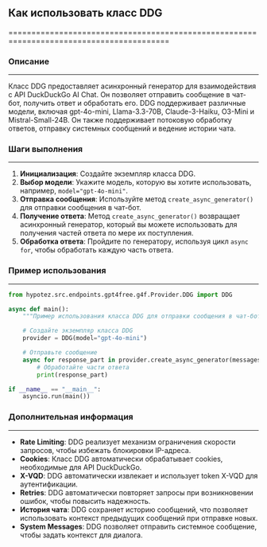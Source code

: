 ## Как использовать класс DDG
=========================================================================================

### Описание
-------------------------
Класс DDG предоставляет асинхронный генератор для взаимодействия с API DuckDuckGo AI Chat. 
Он позволяет отправить сообщение в чат-бот, получить ответ и обработать его.
DDG поддерживает различные модели, включая gpt-4o-mini, Llama-3.3-70B, Claude-3-Haiku, O3-Mini и Mistral-Small-24B.
Он также поддерживает потоковую обработку ответов, отправку системных сообщений и ведение истории чата.

### Шаги выполнения
-------------------------
1. **Инициализация**: Создайте экземпляр класса DDG.
2. **Выбор модели**: Укажите модель, которую вы хотите использовать, например, `model="gpt-4o-mini"`.
3. **Отправка сообщения**: Используйте метод `create_async_generator()` для отправки сообщения в чат-бот.
4. **Получение ответа**: Метод `create_async_generator()` возвращает асинхронный генератор, который вы можете использовать для получения частей ответа по мере их поступления.
5. **Обработка ответа**: Пройдите по генератору, используя цикл `async for`, чтобы обработать каждую часть ответа.

### Пример использования
-------------------------

```python
from hypotez.src.endpoints.gpt4free.g4f.Provider.DDG import DDG

async def main():
    """Пример использования класса DDG для отправки сообщения в чат-бот DuckDuckGo."""

    # Создайте экземпляр класса DDG
    provider = DDG(model="gpt-4o-mini")

    # Отправьте сообщение
    async for response_part in provider.create_async_generator(messages=["Привет, мир!"]):
        # Обработайте части ответа
        print(response_part)

if __name__ == "__main__":
    asyncio.run(main())
```

### Дополнительная информация
-------------------------

- **Rate Limiting**: DDG реализует механизм ограничения скорости запросов, чтобы избежать блокировки IP-адреса.
- **Cookies**: Класс DDG автоматически обрабатывает cookies, необходимые для API DuckDuckGo.
- **X-VQD**: DDG автоматически извлекает и использует token X-VQD для аутентификации.
- **Retries**: DDG автоматически повторяет запросы при возникновении ошибок, чтобы повысить надежность.
- **История чата**: DDG сохраняет историю сообщений, что позволяет использовать контекст предыдущих сообщений при отправке новых.
- **System Messages**: DDG позволяет отправить системное сообщение, чтобы задать контекст для диалога.